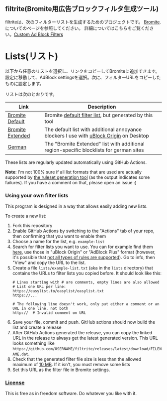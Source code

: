 ## filtrite(Bromite用広告ブロックフィルタ生成ツール)
filtriteは、次のフィルターリストを生成するためのプロジェクトです。 [Bromite](https://www.bromite.org/).
についてのページを参照してください。 詳細についてはこちらをご覧ください。[Custom Ad Block Filters](https://www.bromite.org/custom-filters) 

# Lists(リスト)
以下から任意のリストを選択し、リンクをコピーしてBromiteに追加できます。 設定に移動して、AdBlock settingsを選択。次に、フィルターURLをコピーしたものに設定します。

リストは次のとおりです。


| Link | Description  |
| ------ | ------|
| [Bromite Default](https://github.com/xarantolus/filtrite/releases/latest/download/bromite-default.dat) | Bromite [default filter list](https://github.com/bromite/filters), but generated by this tool |
| [Bromite Extended](https://github.com/xarantolus/filtrite/releases/latest/download/bromite-extended.dat) | The default list with additional annoyance blockers I use with [uBlock Origin](https://github.com/gorhill/uBlock) on Desktop |
| [German](https://github.com/xarantolus/filtrite/releases/latest/download/german.dat) | The "Bromite Extended" list with additional region-specific blocklists for german sites |

These lists are regularly updated automatically using GitHub Actions.

**Note**: I'm not 100% sure if all list formats that are used are actually supported by [the ruleset generation tool](https://github.com/xarantolus/subresource_filter_tools) (as the output indicates some failures). If you have a comment on that, please open an issue :)

### Using your own filter lists
This program is designed in a way that allows easily adding new lists. 

To create a new list:

1. Fork this repository
2. Enable GitHub Actions by switching to the "Actions" tab of your repo, then confirming that you want to enable them
3. Choose a name for the list, e.g. `example-list`
4. Search for filter lists you want to use. You can for example find them [here](https://filterlists.com/), use those in "uBlock Origin" or "AdBlock Plus" format (however, it's possible that [not all types of rules are supported](https://github.com/bromite/bromite/wiki/AdBlocking)). Go to info, then "View" and copy the URL to the list.
5. Create a file `lists/example-list.txt` (aka in the `lists` directory) that contains the URLs to filter lists you copied before. It should look like this:
    ```
    # Lines starting with # are comments, empty lines are also allowed
    # List one URL per line:
    https://easylist.to/easylist/easylist.txt
    https://...

    # The following line doesn't work, only put either a comment or an URL in one line, not both
    http://  # Invalid comment on URL
    ```
5. Save your file, commit and push. GitHub actions should now build the list and create a release
6. After GitHub Actions generated the release, you can copy the linked URL in the release to always get the latest generated version. This URL looks something like `https://github.com/USERNAME/filtrite/releases/latest/download/FILENAME.dat`. 
7. Check that the generated filter file size is less than the allowed maximum of [10 MB](https://github.com/bromite/bromite/blob/e5771ef891cf01dd5aeaaec5e092841929a9a541/build/patches/Bromite-AdBlockUpdaterService.patch#L1152-L1153). If it isn't, you must remove some lists
8. Set this URL as the filter file in Bromite settings.

### [License](LICENSE)
This is free as in freedom software. Do whatever you like with it.
